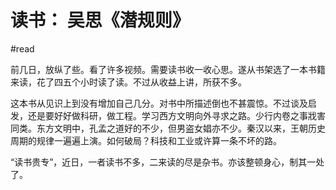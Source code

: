 # 读书： 吴思《潜规则》

#read

前几日，放纵了些。看了许多视频。需要读书收一收心思。遂从书架选了一本书籍来读，花了四五个小时读了读。不过从收益上讲，所获不多。

这本书从见识上到没有增加自己几分。对书中所描述倒也不甚震惊。不过谈及启发，还是要好好做科研，做工程。学习西方文明向外寻求之路。少行内卷之事戕害同类。东方文明中，孔孟之道好的不少，但男盗女娼亦不少。秦汉以来，王朝历史周期的规律一遍遍上演。如何破局？科技和工业或许算一条不坏的路。

“读书贵专”，近日，一者读书不多，二来读的尽是杂书。亦该整顿身心，制其一处了。